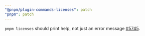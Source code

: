 ```yaml
---
"@pnpm/plugin-commands-licenses": patch
"pnpm": patch
---
```


`pnpm licenses` should print help, not just an error message [#5745](https://github.com/pnpm/pnpm/issues/5745).
